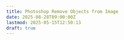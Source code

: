```yaml
---
title: Photoshop Remove Objects from Image
date: 2025-08-28T09:00:00Z
lastmod: 2025-05-15T12:50:13
draft: true
---
```

